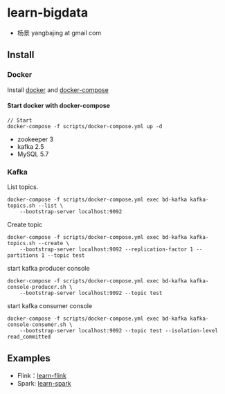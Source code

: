 # learn-bigdata

- 杨景 yangbajing at gmail com

## Install

### Docker

Install [docker](https://docs.docker.com/get-docker/) and [docker-compose](https://docs.docker.com/compose/install/)

<a id="start-docker-with-docker-compose"></a>
#### Start docker with docker-compose

```
// Start
docker-compose -f scripts/docker-compose.yml up -d
```

- zookeeper 3
- kafka 2.5
- MySQL 5.7

### Kafka

List topics.

```
docker-compose -f scripts/docker-compose.yml exec bd-kafka kafka-topics.sh --list \
    --bootstrap-server localhost:9092
```

Create topic

```
docker-compose -f scripts/docker-compose.yml exec bd-kafka kafka-topics.sh --create \
    --bootstrap-server localhost:9092 --replication-factor 1 --partitions 1 --topic test
```

start kafka producer console

```
docker-compose -f scripts/docker-compose.yml exec bd-kafka kafka-console-producer.sh \
    --bootstrap-server localhost:9092 --topic test
```

start kafka consumer console

```
docker-compose -f scripts/docker-compose.yml exec bd-kafka kafka-console-consumer.sh \
    --bootstrap-server localhost:9092 --topic test --isolation-level read_committed
```

## Examples

- Flink：[learn-flink](learn-flink)
- Spark: [learn-spark](learn-spark)
